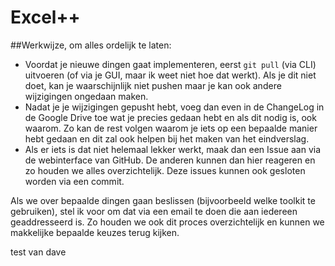# Excel++

##Werkwijze, om alles ordelijk te laten:
* Voordat je nieuwe dingen gaat implementeren, eerst `git pull` (via CLI) uitvoeren (of via je GUI, maar ik weet niet hoe dat werkt). Als je dit niet doet, kan je waarschijnlijk niet pushen maar je kan ook andere wijzigingen ongedaan maken.
* Nadat je je wijzigingen gepusht hebt, voeg dan even in de ChangeLog in de Google Drive toe wat je precies gedaan hebt en als dit nodig is, ook waarom. Zo kan de rest volgen waarom je iets op een bepaalde manier hebt gedaan en dit zal ook helpen bij het maken van het eindverslag.
* Als er iets is dat niet helemaal lekker werkt, maak dan een Issue aan via de webinterface van GitHub. De anderen kunnen dan hier reageren en zo houden we alles overzichtelijk. Deze issues kunnen ook gesloten worden via een commit.

Als we over bepaalde dingen gaan beslissen (bijvoorbeeld welke toolkit te gebruiken), stel ik voor om dat via een email te doen die aan iedereen geaddresseerd is. Zo houden we ook dit proces
overzichtelijk en kunnen we makkelijke bepaalde keuzes terug kijken.

test van dave